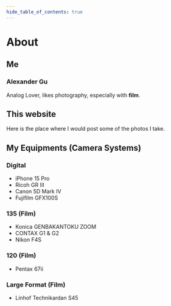 ```yaml
---
hide_table_of_contents: true
---
```


# About

## Me
### Alexander Gu  
Analog Lover, likes photography, especially with **film**.  

## This website
Here is the place where I would post some of the photos I take. 

## My Equipments (Camera Systems)
### Digital
* iPhone 15 Pro
* Ricoh GR III
* Canon 5D Mark IV
* Fujifilm GFX100S

### 135 (Film)
* Konica GENBAKANTOKU ZOOM
* CONTAX G1 & G2
* Nikon F4S

### 120 (Film)
* Pentax 67ii

### Large Format (Film)
* Linhof Technikardan S45

